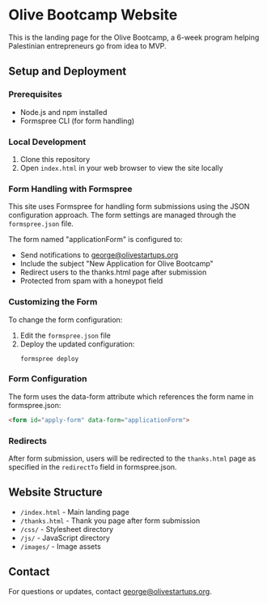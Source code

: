 # Olive Bootcamp Website

This is the landing page for the Olive Bootcamp, a 6-week program helping Palestinian entrepreneurs go from idea to MVP.

## Setup and Deployment

### Prerequisites
- Node.js and npm installed
- Formspree CLI (for form handling)

### Local Development
1. Clone this repository
2. Open `index.html` in your web browser to view the site locally

### Form Handling with Formspree
This site uses Formspree for handling form submissions using the JSON configuration approach. The form settings are managed through the `formspree.json` file.

The form named "applicationForm" is configured to:
- Send notifications to george@olivestartups.org
- Include the subject "New Application for Olive Bootcamp"
- Redirect users to the thanks.html page after submission
- Protected from spam with a honeypot field

### Customizing the Form
To change the form configuration:

1. Edit the `formspree.json` file
2. Deploy the updated configuration:
   ```
   formspree deploy
   ```

### Form Configuration
The form uses the data-form attribute which references the form name in formspree.json:
```html
<form id="apply-form" data-form="applicationForm">
```

### Redirects
After form submission, users will be redirected to the `thanks.html` page as specified in the `redirectTo` field in formspree.json.

## Website Structure
- `/index.html` - Main landing page
- `/thanks.html` - Thank you page after form submission
- `/css/` - Stylesheet directory
- `/js/` - JavaScript directory
- `/images/` - Image assets

## Contact
For questions or updates, contact [george@olivestartups.org](mailto:george@olivestartups.org).